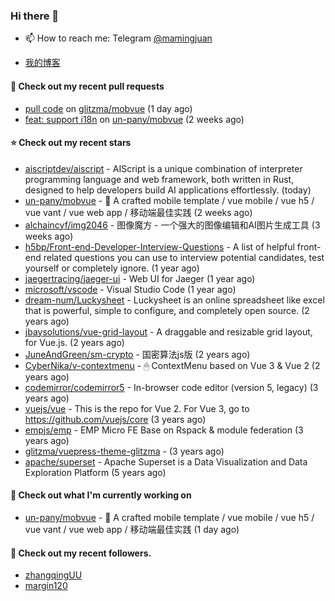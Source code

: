 ### Hi there 👋

- 📫 How to reach me: Telegram [@mamingjuan](https://t.me/mamingjuan)

- [我的博客](https://mamingjuan.cn)

#### 🔨 Check out my recent pull requests

- [pull code](https://github.com/glitzma/mobvue/pull/1) on [glitzma/mobvue](https://github.com/glitzma/mobvue) (1 day ago)
- [feat: support i18n](https://github.com/un-pany/mobvue/pull/5) on [un-pany/mobvue](https://github.com/un-pany/mobvue) (2 weeks ago)

#### ⭐ Check out my recent stars

- [aiscriptdev/aiscript](https://github.com/aiscriptdev/aiscript) - AIScript is a unique combination of interpreter programming language and web framework, both written in Rust, designed to help developers build AI applications effortlessly.  (today)
- [un-pany/mobvue](https://github.com/un-pany/mobvue) - 📱 A crafted mobile template / vue mobile / vue h5 / vue vant / vue web app / 移动端最佳实践 (2 weeks ago)
- [alchaincyf/img2046](https://github.com/alchaincyf/img2046) - 图像魔方 - 一个强大的图像编辑和AI图片生成工具 (3 weeks ago)
- [h5bp/Front-end-Developer-Interview-Questions](https://github.com/h5bp/Front-end-Developer-Interview-Questions) - A list of helpful front-end related questions you can use to interview potential candidates, test yourself or completely ignore. (1 year ago)
- [jaegertracing/jaeger-ui](https://github.com/jaegertracing/jaeger-ui) - Web UI for Jaeger (1 year ago)
- [microsoft/vscode](https://github.com/microsoft/vscode) - Visual Studio Code (1 year ago)
- [dream-num/Luckysheet](https://github.com/dream-num/Luckysheet) - Luckysheet is an online spreadsheet like excel that is powerful, simple to configure, and completely open source. (2 years ago)
- [jbaysolutions/vue-grid-layout](https://github.com/jbaysolutions/vue-grid-layout) - A draggable and resizable grid layout, for Vue.js. (2 years ago)
- [JuneAndGreen/sm-crypto](https://github.com/JuneAndGreen/sm-crypto) - 国密算法js版 (2 years ago)
- [CyberNika/v-contextmenu](https://github.com/CyberNika/v-contextmenu) - 🖱 ContextMenu based on Vue 3 &amp; Vue 2 (2 years ago)
- [codemirror/codemirror5](https://github.com/codemirror/codemirror5) - In-browser code editor (version 5, legacy) (3 years ago)
- [vuejs/vue](https://github.com/vuejs/vue) - This is the repo for Vue 2. For Vue 3, go to https://github.com/vuejs/core (3 years ago)
- [empjs/emp](https://github.com/empjs/emp) - EMP Micro FE Base on Rspack &amp; module federation (3 years ago)
- [glitzma/vuepress-theme-glitzma](https://github.com/glitzma/vuepress-theme-glitzma) -  (3 years ago)
- [apache/superset](https://github.com/apache/superset) - Apache Superset is a Data Visualization and Data Exploration Platform (5 years ago)

#### 👷 Check out what I'm currently working on

- [un-pany/mobvue](https://github.com/un-pany/mobvue) - 📱 A crafted mobile template / vue mobile / vue h5 / vue vant / vue web app / 移动端最佳实践 (1 day ago)

#### 👯 Check out my recent followers.

- [zhangqingUU](https://github.com/zhangqingUU)
- [margin120](https://github.com/margin120)
